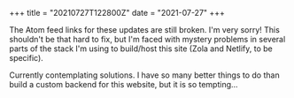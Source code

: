 +++
title = "20210727T122800Z"
date  = "2021-07-27"
+++

The Atom feed links for these updates are still broken. I'm very sorry! This shouldn't be that hard to fix, but I'm faced with mystery problems in several parts of the stack I'm using to build/host this site (Zola and Netlify, to be specific).

Currently contemplating solutions. I have so many better things to do than build a custom backend for this website, but it is so tempting...
